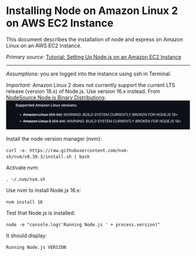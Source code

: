 # Installing Node on Amazon Linux 2 on AWS EC2 Instance

This document describes the installation of node and express on Amazon Linux on an AWS EC2 instance.

*Primary source:* [Tutorial: Setting Up Node.js on an Amazon EC2 Instance](https://docs.aws.amazon.com/sdk-for-javascript/v2/developer-guide/setting-up-node-on-ec2-instance.html)

---

*Assumptions:* you are logged into the instance using ssh in Terminal.

*Important:* Amazon Linux 2 does not currently support the current LTS release (version 18.x) of Node.js. Use version 16.x instead.
From [NodeSource Node.js Binary Distributions](https://github.com/nodesource/distributions/blob/master/README.md#rpm):
![node on Amazon Linux](node_on_amazon_linux.png)


Install the node version manager (nvm):

```curl -o- https://raw.githubusercontent.com/nvm-sh/nvm/v0.39.3/install.sh | bash```

Activate nvm:

```. ~/.nvm/nvm.sh```

Use nvm to install Node.js 16.x:

```nvm install 16```

Test that Node.js is installed:

```node -e "console.log('Running Node.js ' + process.version)"```

It should display:

```Running Node.js VERSION```



